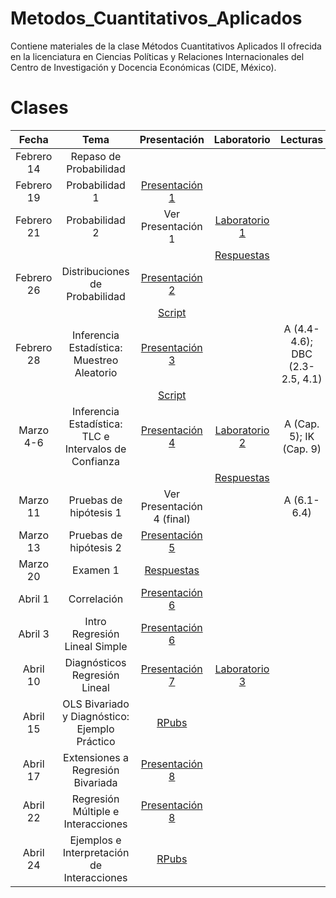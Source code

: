 # Metodos_Cuantitativos_Aplicados
Contiene materiales de la clase Métodos Cuantitativos Aplicados II ofrecida en la licenciatura en Ciencias Políticas y Relaciones Internacionales del Centro de Investigación y Docencia Económicas (CIDE, México). 

# Clases
| Fecha  | Tema                                                         | Presentación                                | Laboratorio | Lecturas |
| :----------:| :-------------------------------------------------------:| :-----------------------------------------------: | :----: | :------:|
| Febrero 14 | Repaso de Probabilidad                 | | |||
|Febrero 19 | Probabilidad 1 | [Presentación 1](https://github.com/Sergio-Bejar/MCA_CIDE/blob/main/Presentaciones/probabilidad_repaso.pdf) |||
| Febrero 21 | Probabilidad 2 | Ver Presentación 1 | [Laboratorio 1](https://github.com/Sergio-Bejar/MCA_CIDE/blob/main/Laboratorios/lab1.pdf) ||
|| | | [Respuestas](https://github.com/Sergio-Bejar/MCA_CIDE/blob/main/Laboratorios/sol_lab1.pdf) ||
| Febrero 26 | Distribuciones de Probabilidad | [Presentación 2](https://github.com/Sergio-Bejar/MCA_CIDE/blob/main/Presentaciones/distribuciones_probabilidad.pdf) |||A (4.2-4.3); DBC (C. 3)|
|||[Script](https://github.com/Sergio-Bejar/MCA_CIDE/blob/main/Scripts/script1.R)| ||
Febrero 28 | Inferencia Estadística: Muestreo Aleatorio | [Presentación 3](https://github.com/Sergio-Bejar/MCA_CIDE/blob/main/Presentaciones/muestreo_aleatorio.pdf) ||A (4.4-4.6); DBC (2.3-2.5, 4.1)||
|||[Script](https://github.com/Sergio-Bejar/MCA_CIDE/blob/main/Scripts/Script2.R)| ||
|Marzo 4-6| Inferencia Estadística: TLC e Intervalos de Confianza | [Presentación 4](https://github.com/Sergio-Bejar/MCA_CIDE/blob/main/Presentaciones/tlc_int_conf_ph1.pdf) |[Laboratorio 2](https://github.com/Sergio-Bejar/MCA_CIDE/blob/main/Laboratorios/lab2.pdf) |A (Cap. 5); IK (Cap. 9)||
|| | | [Respuestas](https://github.com/Sergio-Bejar/MCA_CIDE/blob/main/Laboratorios/sol_lab2.pdf) ||
|Marzo 11| Pruebas de hipótesis 1| Ver Presentación 4 (final) ||A (6.1-6.4)||
|Marzo 13| Pruebas de hipótesis 2 |[Presentación 5](https://github.com/Sergio-Bejar/MCA_CIDE/blob/main/Presentaciones/pruebas_hipotesis.pdf)||||
|Marzo 20| Examen 1 |[Respuestas](https://github.com/Sergio-Bejar/MCA_CIDE/blob/main/Examen/examen1_solucion.pdf)||||
|Abril 1| Correlación | [Presentación 6](https://github.com/Sergio-Bejar/MCA_CIDE/blob/main/Presentaciones/corr_reg_update.pdf) | ||A (9.4)|
|Abril 3| Intro Regresión Lineal Simple | [Presentación 6](https://github.com/Sergio-Bejar/MCA_CIDE/blob/main/Presentaciones/corr_reg_update.pdf) | ||A (9.1-9.3)|
|Abril 10| Diagnósticos Regresión Lineal | [Presentación 7](https://github.com/Sergio-Bejar/MCA_CIDE/blob/main/Presentaciones/supuestos_OLS.pdf) | [Laboratorio 3](https://github.com/Sergio-Bejar/MCA_CIDE/blob/main/Laboratorios/lab3.pdf) |||
|Abril 15 | OLS Bivariado y Diagnóstico: Ejemplo Práctico | [RPubs](https://rpubs.com/bebejar/1173603) ||||
|Abril 17 | Extensiones a Regresión Bivariada | [Presentación 8](https://github.com/Sergio-Bejar/MCA_CIDE/blob/main/Presentaciones/extension_OLS.pdf) ||||
|Abril 22 | Regresión Múltiple e Interacciones | [Presentación 8](https://github.com/Sergio-Bejar/MCA_CIDE/blob/main/Presentaciones/extension_regbiv_completa.pdf) ||||
|Abril 24 | Ejemplos e Interpretación de Interacciones | [RPubs](https://rpubs.com/bebejar/1177751) ||||
